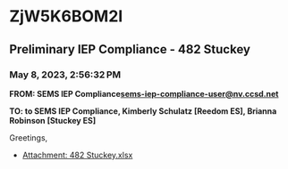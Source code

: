 # ZjW5K6BOM2I
## Preliminary IEP Compliance - 482 Stuckey
### May 8, 2023, 2:56:32 PM
**FROM: SEMS IEP Compliance<sems-iep-compliance-user@nv.ccsd.net>**

**TO: to SEMS IEP Compliance, Kimberly Schulatz [Reedom ES], Brianna Robinson [Stuckey ES]**


Greetings, 





* [Attachment: 482 Stuckey.xlsx](ZjW5K6BOM2I-attachment-1.xlsx)
